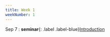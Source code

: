 ```yaml
---
title: Week 1
weekNumber: 1
---
```


Sep 7
: **seminar**{: .label .label-blue}[Introduction](/ics-fa22/assets/slides/1-intro.pptx)
